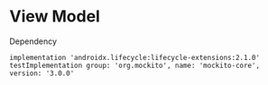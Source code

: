 # View Model
Dependency
```
implementation 'androidx.lifecycle:lifecycle-extensions:2.1.0'
testImplementation group: 'org.mockito', name: 'mockito-core', version: '3.0.0'
```
